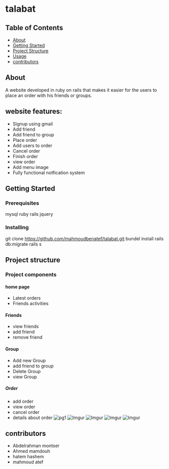 # talabat

## Table of Contents
+ [About](#about)
+ [Getting Started](#getting_started)
+ [Project Structure](#project_structure)
+ [Usage](#usage)
+ [contributors](#contributors)


## About <a name = "about"></a>
A website developed in ruby on rails that makes it easier for the users to place an order with his friends or groups.
## website features:
 + Signup using gmail
 + Add friend
 + Add friend to group
 + Place order
 + Add users to order
 + Cancel order
 + Finish order 
 + view order
 + Add menu image
 + Fully functional notfication system
## Getting Started <a name = "getting_started"></a>


### Prerequisites


mysql
ruby
rails
jquery


### Installing


git clone https://github.com/mahmoudbenatef/talabat.git
bundel install
rails db:migrate
rails s


## Project structure <a name = "project_structure"></a>

### Project components
#### home page
+ Latest orders
+ Friends activities

#### Friends
+ view friends 
+ add friend
+ remove friend
#### Group
+ Add new Group
+ add friend to group
+ Delete Group
+ view Group
#####  Order
+ add order 
+  view order
+ cancel order
+ details about order
![pg1](https://i.imgur.com/9qHqhF1.jpg)
![Imgur](https://i.imgur.com/eIe8fQ8.jpg)
![Imgur](https://i.imgur.com/HSHXhey.jpg)
![Imgur](https://i.imgur.com/NjGqGmw.jpg)
![Imgur](https://i.imgur.com/F1hCEIu.jpg)

 ## contributors <a name = "contributors"></a>
 + Abdelrahman montser
 + Ahmed mamdouh
 + hatem hashem
 + mahmoud atef
